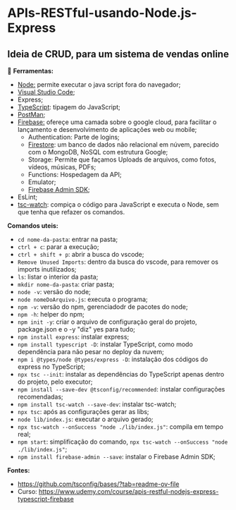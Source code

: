 # APIs-RESTful-usando-Node.js-Express
## Ideia de CRUD, para um sistema de vendas online

:wrench: **Ferramentas:**
  - [Node:](https://nodejs.org/en/download) permite executar o java script fora do navegador;
  - [Visual Studio Code](https://code.visualstudio.com/download);
  - Express;
  - [TypeScript](https://nodejs.org/en/learn/typescript/introduction): tipagem do JavaScript;
  - [PostMan](https://www.postman.com/downloads/);
  - [Firebase:](https://firebase.google.com/?hl=pt-br) ofereçe uma camada sobre o google cloud, para facilitar o lançamento e desenvolvimento de aplicações web ou mobile;
      - Authentication: Parte de logins;
      - [Firestore](https://firebase.google.com/docs/firestore/manage-data/add-data?hl=pt-br&authuser=2#node.js): um banco de dados não relacional em núvem, parecido com o MongoDB, NoSQL com estrutura Google;
      - Storage: Permite que façamos Uploads de arquivos, como fotos, vídeos, músicas, PDFs;
      - Functions: Hospedagem da API;
      - Emulator;
	  - [Firebase Admin SDK](https://firebase.google.com/docs/admin/setup?authuser=2&hl=pt-br);
  - EsLint;
  - [tsc-watch](https://www.npmjs.com/package/tsc-watch): compiça o código para JavaScript e executa o Node, sem que tenha que refazer os comandos.

**Comandos uteis:**

- ```cd nome-da-pasta```: entrar na pasta;
- ```ctrl + c```: parar a execução;
- ```ctrl + shift + p```: abrir a busca do vscode;
- ```Remove Unused Imports```: dentro da busca do vscode, para remover os imports inutilizados;
- ```ls```: listar o interior da pasta;
- ```mkdir nome-da-pasta```: criar pasta;
- ```node -v```: versão do node;
- ```node nomeDoArquivo.js```: executa o programa;
- ```npm -v```: versão do npm, gerenciadodr de pacotes do node;
- ```npm -h```: helper do npm;
- ```npm init -y```: criar o arquivo de configuração geral do projeto, package.json e o -y "diz" yes para tudo;
- ```npm install express```: instalar express;
- ```npm install typescript -D```: instalar TypeScript, como modo dependência para não pesar no deploy da nuvem;
- ```npm i @types/node @types/express -D```: instalação dos códigos do express no TypeScript; 
- ```npx tsc --init```: instalar as dependências do TypeScript apenas dentro do projeto, pelo executor;
- ```npm install --save-dev @tsconfig/recommended```: instalar configurações recomendadas;
- ```npm install tsc-watch --save-dev```: instalar tsc-watch;
- ```npx tsc```: após as configurações gerar as libs;
- ```node lib/index.js```: executar o arquivo gerado;
- ```npx tsc-watch --onSuccess "node ./lib/index.js"```: compila em tempo real;
- ```npm start```: simplificação do comando, ```npx tsc-watch --onSuccess "node ./lib/index.js"```;
- ```npm install firebase-admin --save```: instalar o Firebase Admin SDK;

**Fontes:**
  - https://github.com/tsconfig/bases/?tab=readme-ov-file
  - Curso: https://www.udemy.com/course/apis-restful-nodejs-express-typescript-firebase
